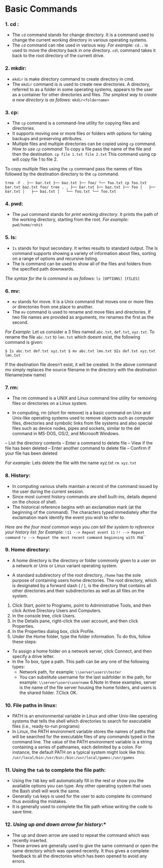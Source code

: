 # Basic Commands

### 1. **cd** :
- The `cd` command stands for change directory. It is a command used to change the current working directory in various operating systems.
- The `cd` command can nbe used in various way. 
*For example:* 
`cd..` is used to move the directory back in one directory.
`cd\` command takes it back to the root directory of the current drive.

### 2. **mkdir**:
- `mkdir` is make directory command to create directory in cmd.
- The `mkdir` command is is used to create new directories. A directory, referred to as a folder in some operating systems, appears to the user as a container for other directories and files.
*The simplest way to create a new directory is as follows:*
`mkdir<foldername>`

### 3. **cp**:
- The `cp` command is a command-line utility for copying files and directories.
- It supports moving one or more files or folders with options for taking backups and preserving attributes.
- Multiple files and multiple directories can be copied using `cp` command. 
*How to use `cp` command:*
To copy a file pass the name of the file and then the destination.
`cp file 1.txt file 2.txt` This command using cp will copy file 1 to file 2.

To copy multiple files using the `cp` command pass the names of files followed by the destination directory to the `cp` command.

`tree -F
.
├── bar.txt
├── baz.txt
├── foo/
└── foo.txt
cp foo.txt bar.txt baz.txt foo/
tree .
.
├── bar.txt
├── baz.txt
├── foo
│   ├── bar.txt
│   ├── baz.txt
│   └── foo.txt
└── foo.txt`

### 4. **pwd:**
- The `pwd` command stands for *print working directory*. It prints the path of the working directory, starting from the root.
*For example:*
`pwd/home/rohit`

### 5. **Is:**
- `Is` stands for Input secondary. It writes results to standard output. The ls command supports showing a variety of information about files, sorting on a range of options and recursive listing.
- The ls command can be used to show all of the files and folders from the specified path downwards.

*The syntax for the ls command is as follows:*
`ls [OPTIONS] [FILES]`

### 6. **mv:**
- `mv` stands for move. It is a Unix command that moves one or more files or directories from one place to another.
- The `mv` command is used to rename and move files and directories. If two file names are provided as arguments, mv renames the first as the second.

*For Example:*
Let us consider a 3 files named `abc.txt`, `def.txt`, `xyz.txt`. To rename the file `abc.txt` to `lmn.txt` which doesnt exist, the following command is given:

`$ Is
abc.txt def.txt xyz.txt
$ mv abc.txt lmn.txt
$Is
def.txt xyz.txt lmn.txt`

If the destination file doesn’t exist, it will be created. In the above command mv simply replaces the source filename in the directory with the destination filename(new name)

### 7. **rm:**
- The rm command is a UNIX and Linux command line utility for removing files or directories on a Linux system.

- In computing, rm (short for remove) is a basic command on Unix and Unix-like operating systems used to remove objects such as computer files, directories and symbolic links from file systems and also special files such as device nodes, pipes and sockets, similar to the del command in MS-DOS, OS/2, and Microsoft Windows.

– List the directory contents
– Enter a command to delete file
– View if the file has been deleted
– Enter another command to delete file
– Confirm if your file has been deleted

*For example:*
Lets delete the file with the name xyz.txt
`rm xyz.txt`

### 8. **History:**
- In computing various shells maintain a record of the command issued by the user during the current session.
- Since most current history commands are shell built-ins, details depend on the choice of shell.
- The historical reference begins with an exclamation mark (at the beginning of the command). The characters typed immediately after the exclamation mark identify the event you wish to refer to. 

*Here are the four most common ways you can tell the system to reference your history list:*
*for Example:*
`!11 --> Repeat event 11`
`!! --> Repeat command`
`!v --> Repeat the most recent command beginning with `ma``

### 9. **Home directory:**
- A home directory is the directory or folder commonly given to a user on a network or Unix or Linux variant operating system.

- A standard subdirectory of the root directory, `/home` has the sole purpose of containing users home directories. The root directory, which is designated by a forward slash ( / ), is the directory that contains all other directories and their subdirectories as well as all files on the system.
1. Click Start, point to Programs, point to Administrative Tools, and then click Active Directory Users and Computers.
2. In the console tree, click Users.
3. In the Details pane, right-click the user account, and then click Properties.
4. In the Properties dialog box, click Profile.
5. Under the Home folder, type the folder information. To do this, follow these steps:
 - To assign a home folder on a network server, click Connect, and then specify a drive letter.
  - In the To box, type a path. This path can be any one of the following types:
    - Network path, for example:
`\\server\users\tester`
     - You can substitute username for the last subfolder in the path, for example:
`\\server\users\username`
6.Note In these examples, server is the name of the file server housing the home folders, and users is the shared folder.
7.Click OK.

### 10. **File paths in linux:**
- PATH is an environmental variable in Linux and other Unix-like operating systems that tells the shell which directories to search for executable files (i.e., ready-to-run programs)
- In Linux, the PATH environment variable stores the names of paths that will be searched for the executable files of any commands typed in the command line. The value of the PATH environment variable is a string containing a series of pathnames, each delimited by a colon. For instance, the default PATH on a typical system might look like this:
`/usr/local/bin:/usr/bin:/bin:/usr/local/games:/usr/games`

### 11. **Using the `tab` to complete the file path:**
- Using the `TAB` key will automatically fill in the rest or show you the available options you can type. Any other operating system that uses the Bash shell will work the same.
- Generally `tab` keys is used for the user to auto complete its command thus avoiding the mistakes.
- It is generally used to complete the file path whioe writing the code to save time.

### 12. *Using up and down arrow for history:**
- The up and down arrow are used to repeat the command which was recently inserted.
- These arrows are generally used to give the same command or open the same directory which was opened recently. It thus gives a complete feedback to all the directories which has been opened to avoid any errors.






